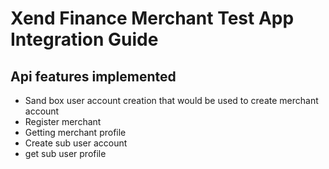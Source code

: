 # Xend Finance Merchant Test App Integration Guide
## Api features implemented 
- Sand box user account creation that would be used to create merchant account
- Register merchant
- Getting merchant profile
- Create sub user account
- get sub user profile